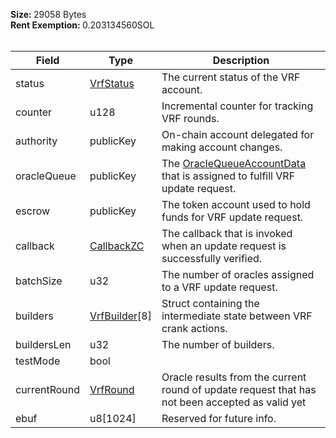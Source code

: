 <b>Size: </b>29058 Bytes<br /><b>Rent Exemption: </b>0.203134560SOL<br /><br />

| Field        | Type                                          | Description                                                                                                               |
| ------------ | --------------------------------------------- | ------------------------------------------------------------------------------------------------------------------------- |
| status       | [VrfStatus](/solana/idl/types/VrfStatus)      | The current status of the VRF account.                                                                                    |
| counter      | u128                                          | Incremental counter for tracking VRF rounds.                                                                              |
| authority    | publicKey                                     | On-chain account delegated for making account changes.                                                                    |
| oracleQueue  | publicKey                                     | The [OracleQueueAccountData](/solana/idl/accounts/OracleQueueAccountData) that is assigned to fulfill VRF update request. |
| escrow       | publicKey                                     | The token account used to hold funds for VRF update request.                                                              |
| callback     | [CallbackZC](/solana/idl/types/CallbackZC)    | The callback that is invoked when an update request is successfully verified.                                             |
| batchSize    | u32                                           | The number of oracles assigned to a VRF update request.                                                                   |
| builders     | [VrfBuilder](/solana/idl/types/VrfBuilder)[8] | Struct containing the intermediate state between VRF crank actions.                                                       |
| buildersLen  | u32                                           | The number of builders.                                                                                                   |
| testMode     | bool                                          |                                                                                                                           |
| currentRound | [VrfRound](/solana/idl/types/VrfRound)        | Oracle results from the current round of update request that has not been accepted as valid yet                           |
| ebuf         | u8[1024]                                      | Reserved for future info.                                                                                                 |
